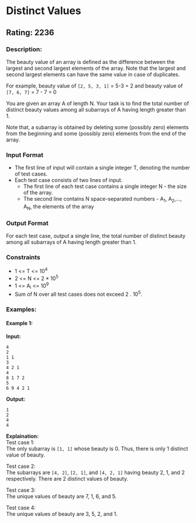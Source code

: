 # Distinct Values
## Rating: 2236
### Description:
The beauty value of an array is defined as the difference between the largest and second largest elements of the array. Note that the largest and second largest elements can have the same value in case of duplicates.

For example, beauty value of `[2, 5, 3, 1]` = 5-3 = 2 and beauty value of `[7, 6, 7]` = 7 - 7 = 0

You are given an array A of length N. Your task is to find the total number of distinct beauty values among all subarrays of A having length greater than 1.

Note that, a subarray is obtained by deleting some (possibly zero) elements from the beginning and some (possibly zero) elements from the end of the array.

### Input Format
- The first line of input will contain a single integer T, denoting the number of test cases.
- Each test case consists of two lines of input.
    - The first line of each test case contains a single integer N - the size of the array.
    - The second line contains N space-separated numbers - A<sub>1</sub>, A<sub>2</sub>,..., A<sub>N</sub>, the elements of the array

### Output Format
For each test case, output a single line, the total number of distinct beauty among all subarrays of A having length greater than 1.
### Constraints
- 1 <= T <= 10<sup>4</sup>
- 2 <= N <= 2 * 10<sup>5</sup>
- 1 <= A<sub>i</sub> <= 10<sup>9</sup>
- Sum of N over all test cases does not exceed 2 . 10<sup>5</sup>.


### Examples:
#### Example 1:
**Input:**
```
4
2
1 1
3
4 2 1
4
8 1 7 2
5
6 9 4 2 1
```
**Output:**
```
1
2
4
4
```
**Explaination:**  
Test case 1:   
The only subarray is `[1, 1]` whose beauty is 0. Thus, there is only 1 distinct value of beauty.

Test case 2:   
The subarrays are `[4, 2]`, `[2, 1]`, and `[4, 2, 1]` having beauty 2, 1, and 2 respectively. There are 2 distinct values of beauty.

Test case 3:  
The unique values of beauty are 7, 1, 6, and 5.

Test case 4:  
The unique values of beauty are 3, 5, 2, and 1.